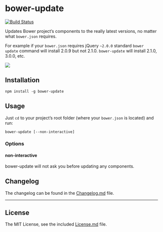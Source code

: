 # bower-update

[![Build Status](https://travis-ci.org/sapegin/bower-update.png)](https://travis-ci.org/sapegin/bower-update)

Updates Bower project’s components to the really latest versions, no matter what `bower.json` requires.

For example if your `bower.json` requires jQuery `~2.0.0` standard `bower update` command will install 2.0.9 but not 2.1.0. `bower-update` will install 2.1.0, 3.0.0, etc.

![](http://wow.sapegin.me/image/24132B3P3M2D/Image%202014-07-10%20at%2012.34.39%20%D0%BF%D0%BE%D1%81%D0%BB%D0%B5%20%D0%BF%D0%BE%D0%BB%D1%83%D0%B4%D0%BD%D1%8F.png)

## Installation

```
npm install -g bower-update
```

## Usage

Just `cd` to your project’s root folder (where your `bower.json` is located) and run:

```
bower-update [--non-interactive]
```

### Options

#### non-interactive

bower-update will not ask you before updating any components.


## Changelog

The changelog can be found in the [Changelog.md](Changelog.md) file.

---

## License

The MIT License, see the included [License.md](License.md) file.

